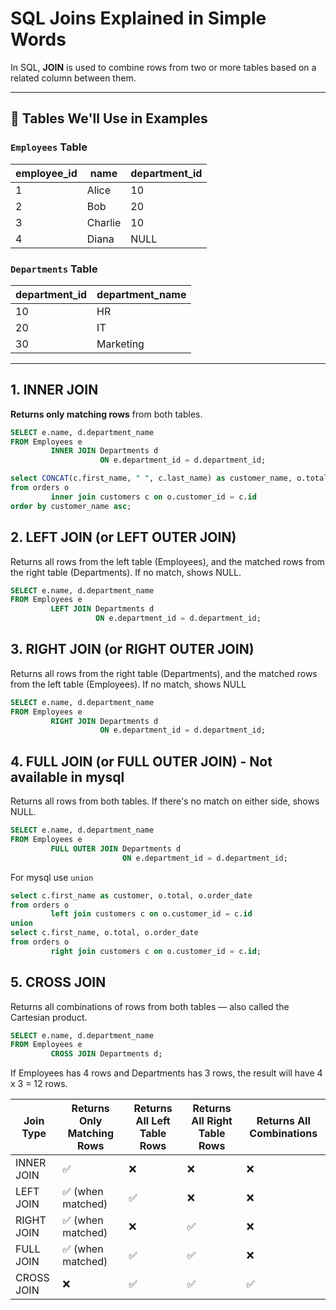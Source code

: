 # SQL Joins Explained in Simple Words

In SQL, **JOIN** is used to combine rows from two or more tables based on a related column between them.

---

## 🧩 Tables We'll Use in Examples

### `Employees` Table

| employee_id | name    | department_id |
|-------------|---------|---------------|
| 1           | Alice   | 10            |
| 2           | Bob     | 20            |
| 3           | Charlie | 10            |
| 4           | Diana   | NULL          |

### `Departments` Table

| department_id | department_name |
|---------------|-----------------|
| 10            | HR              |
| 20            | IT              |
| 30            | Marketing       |

---

## 1. INNER JOIN

**Returns only matching rows** from both tables.

```sql
SELECT e.name, d.department_name
FROM Employees e
         INNER JOIN Departments d
                    ON e.department_id = d.department_id;
```

```sql
select CONCAT(c.first_name, " ", c.last_name) as customer_name, o.total, o.order_date
from orders o
         inner join customers c on o.customer_id = c.id
order by customer_name asc;
```

## 2. LEFT JOIN (or LEFT OUTER JOIN)

Returns all rows from the left table (Employees), and the matched rows from the right table (Departments). If no match,
shows NULL.

```sql
SELECT e.name, d.department_name
FROM Employees e
         LEFT JOIN Departments d
                   ON e.department_id = d.department_id;
```

## 3. RIGHT JOIN (or RIGHT OUTER JOIN)

Returns all rows from the right table (Departments), and the matched rows from the left table (Employees). If no match,
shows NULL

```sql
SELECT e.name, d.department_name
FROM Employees e
         RIGHT JOIN Departments d
                    ON e.department_id = d.department_id;

```

## 4. FULL JOIN (or FULL OUTER JOIN) - Not available in mysql

Returns all rows from both tables. If there's no match on either side, shows NULL.

```sql
SELECT e.name, d.department_name
FROM Employees e
         FULL OUTER JOIN Departments d
                         ON e.department_id = d.department_id;

```

For mysql use `union`

```sql
select c.first_name as customer, o.total, o.order_date
from orders o
         left join customers c on o.customer_id = c.id
union
select c.first_name, o.total, o.order_date
from orders o
         right join customers c on o.customer_id = c.id;
```

## 5. CROSS JOIN

Returns all combinations of rows from both tables — also called the Cartesian product.

```sql
SELECT e.name, d.department_name
FROM Employees e
         CROSS JOIN Departments d;

```

If Employees has 4 rows and Departments has 3 rows, the result will have 4 x 3 = 12 rows.

| Join Type  | Returns Only Matching Rows | Returns All Left Table Rows | Returns All Right Table Rows | Returns All Combinations |
|------------|----------------------------|-----------------------------|------------------------------|--------------------------|
| INNER JOIN | ✅                          | ❌                           | ❌                            | ❌                        |
| LEFT JOIN  | ✅ (when matched)           | ✅                           | ❌                            | ❌                        |
| RIGHT JOIN | ✅ (when matched)           | ❌                           | ✅                            | ❌                        |
| FULL JOIN  | ✅ (when matched)           | ✅                           | ✅                            | ❌                        |
| CROSS JOIN | ❌                          | ✅                           | ✅                            | ✅                        |
